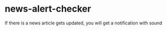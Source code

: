 # news-alert-checker
If there is a news article gets updated, you will get a notification with sound
